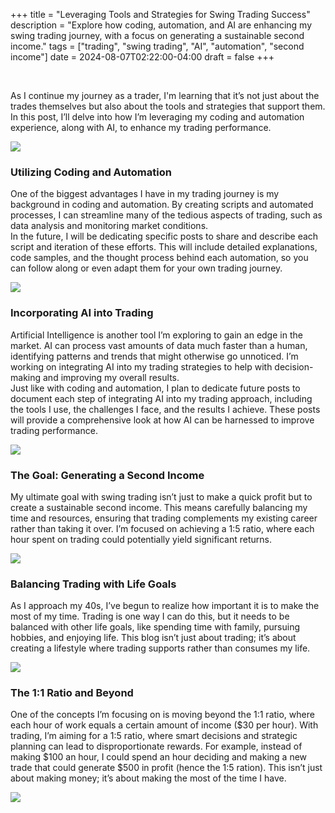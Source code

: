 +++
title = "Leveraging Tools and Strategies for Swing Trading Success"
description = "Explore how coding, automation, and AI are enhancing my swing trading journey, with a focus on generating a sustainable second income."
tags = ["trading", "swing trading", "AI", "automation", "second income"]
date = 2024-08-07T02:22:00-04:00
draft = false
+++

&nbsp;
&nbsp;

As I continue my journey as a trader, I'm learning that it’s not just about the trades themselves but also about the tools and strategies that support them. In this post, I’ll delve into how I’m leveraging my coding and automation experience, along with AI, to enhance my trading performance.

![](/trading_blog_app/images/leveraging_tools_and_strategies/sample.png)

### Utilizing Coding and Automation

One of the biggest advantages I have in my trading journey is my background in coding and automation. By creating scripts and automated processes, I can streamline many of the tedious aspects of trading, such as data analysis and monitoring market conditions.  
In the future, I will be dedicating specific posts to share and describe each script and iteration of these efforts. This will include detailed explanations, code samples, and the thought process behind each automation, so you can follow along or even adapt them for your own trading journey.

![](/trading_blog_app/images/utilizing_coding_and_automation/sample.png)

### Incorporating AI into Trading

Artificial Intelligence is another tool I’m exploring to gain an edge in the market. AI can process vast amounts of data much faster than a human, identifying patterns and trends that might otherwise go unnoticed. I’m working on integrating AI into my trading strategies to help with decision-making and improving my overall results.  
Just like with coding and automation, I plan to dedicate future posts to document each step of integrating AI into my trading approach, including the tools I use, the challenges I face, and the results I achieve. These posts will provide a comprehensive look at how AI can be harnessed to improve trading performance.

![](/trading_blog_app/images/incorporating_ai_into_trading/sample.png)

### The Goal: Generating a Second Income

My ultimate goal with swing trading isn’t just to make a quick profit but to create a sustainable second income. This means carefully balancing my time and resources, ensuring that trading complements my existing career rather than taking it over. I’m focused on achieving a 1:5 ratio, where each hour spent on trading could potentially yield significant returns.

![](/trading_blog_app/images/generating_a_second_income/sample.png)

### Balancing Trading with Life Goals

As I approach my 40s, I’ve begun to realize how important it is to make the most of my time. Trading is one way I can do this, but it needs to be balanced with other life goals, like spending time with family, pursuing hobbies, and enjoying life. This blog isn’t just about trading; it’s about creating a lifestyle where trading supports rather than consumes my life.

![](/trading_blog_app/images/balancing_trading_with_life_goals/sample.png)

### The 1:1 Ratio and Beyond

One of the concepts I’m focusing on is moving beyond the 1:1 ratio, where each hour of work equals a certain amount of income ($30 per hour). With trading, I’m aiming for a 1:5 ratio, where smart decisions and strategic planning can lead to disproportionate rewards. For example, instead of making $100 an hour, I could spend an hour deciding and making a new trade that could generate $500 in profit (hence the 1:5 ration). This isn’t just about making money; it’s about making the most of the time I have.

![](/trading_blog_app/images/the_1_1_ratio_and_beyond/sample.png)
